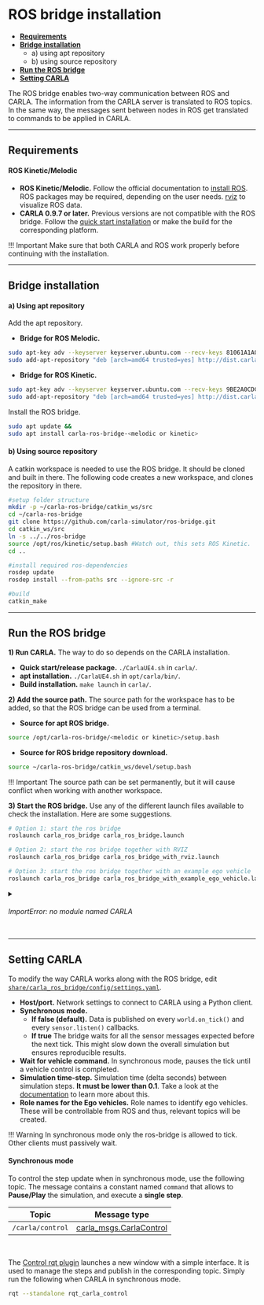 # ROS bridge installation

  * [__Requirements__](#requirements)  
  * [__Bridge installation__](#bridge-installation)  
	* a) using apt repository  
	* b) using source repository  
  * [__Run the ROS bridge__](#run-the-ros-bridge)  
  * [__Setting CARLA__](#setting-carla)  
 
The ROS bridge enables two-way communication between ROS and CARLA. The information from the CARLA server is translated to ROS topics. In the same way, the messages sent between nodes in ROS get translated to commands to be applied in CARLA.

---
## Requirements
#### ROS Kinetic/Melodic

  * __ROS Kinetic/Melodic.__ Follow the official documentation to [install ROS](http://wiki.ros.org/melodic/Installation/Ubuntu). ROS packages may be required, depending on the user needs. [rviz](https://wiki.ros.org/ainstein_radar_rviz_plugins) to visualize ROS data.  
  * __CARLA 0.9.7 or later.__ Previous versions are not compatible with the ROS bridge. Follow the [quick start installation](../getting_started/quickstart) or make the build for the corresponding platform. 

!!! Important
    Make sure that both CARLA and ROS work properly before continuing with the installation. 

---
## Bridge installation 

#### a) Using apt repository

Add the apt repository.

* __Bridge for ROS Melodic.__
```sh
sudo apt-key adv --keyserver keyserver.ubuntu.com --recv-keys 81061A1A042F527D &&
sudo add-apt-repository "deb [arch=amd64 trusted=yes] http://dist.carla.org/carla-ros-bridge-melodic/ bionic main"
```

* __Bridge for ROS Kinetic.__
```sh
sudo apt-key adv --keyserver keyserver.ubuntu.com --recv-keys 9BE2A0CDC0161D6C &&
sudo add-apt-repository "deb [arch=amd64 trusted=yes] http://dist.carla.org/carla-ros-bridge-kinetic xenial main"
```

Install the ROS bridge.
```sh
sudo apt update &&
sudo apt install carla-ros-bridge-<melodic or kinetic>
```

#### b) Using source repository

A catkin workspace is needed to use the ROS bridge. It should be cloned and built in there. The following code creates a new workspace, and clones the repository in there.  

```sh
#setup folder structure
mkdir -p ~/carla-ros-bridge/catkin_ws/src
cd ~/carla-ros-bridge
git clone https://github.com/carla-simulator/ros-bridge.git
cd catkin_ws/src
ln -s ../../ros-bridge
source /opt/ros/kinetic/setup.bash #Watch out, this sets ROS Kinetic. 
cd ..

#install required ros-dependencies
rosdep update
rosdep install --from-paths src --ignore-src -r

#build
catkin_make
```

---
## Run the ROS bridge

__1) Run CARLA.__ The way to do so depends on the CARLA installation.

* __Quick start/release package.__ `./CarlaUE4.sh` in `carla/`. 
* __apt installation.__ `./CarlaUE4.sh` in `opt/carla/bin/`. 
* __Build installation.__ `make launch` in `carla/`. 

__2) Add the source path.__ The source path for the workspace has to be added, so that the ROS bridge can be used from a terminal.  

* __Source for apt ROS bridge.__
```sh
source /opt/carla-ros-bridge/<melodic or kinetic>/setup.bash
```

* __Source for ROS bridge repository download.__
```sh
source ~/carla-ros-bridge/catkin_ws/devel/setup.bash
```

!!! Important
    The source path can be set permanently, but it will cause conflict when working with another workspace.  

__3) Start the ROS bridge.__ Use any of the different launch files available to check the installation. Here are some suggestions.  

```sh
# Option 1: start the ros bridge
roslaunch carla_ros_bridge carla_ros_bridge.launch

# Option 2: start the ros bridge together with RVIZ
roslaunch carla_ros_bridge carla_ros_bridge_with_rviz.launch

# Option 3: start the ros bridge together with an example ego vehicle
roslaunch carla_ros_bridge carla_ros_bridge_with_example_ego_vehicle.launch
```

<details>
   <summary>
    <h6>ImportError: no module named CARLA</h6>
   </summary>

The path to CARLA Python is missing. The apt installation does this automatically, but it may be missing for other installations. Execute the following command with the complete path to the <i>.egg</i> file (included). Use the one supported by the Python version installed.
<br>
<i><small><b>Note: </b>.egg files may be either in `/PythonAPI/` or `/PythonAPI/dist/` depending on the CARLA installation.</small></i>  

```sh
    export PYTHONPATH=$PYTHONPATH:<path/to/carla/>/PythonAPI/<your_egg_file>
```

Import CARLA from Python and wait for a sucess message to check the installation.
```sh
python -c 'import carla;print("Success")'
```
</details>

---
## Setting CARLA

To modify the way CARLA works along with the ROS bridge, edit [`share/carla_ros_bridge/config/settings.yaml`](https://github.com/carla-simulator/ros-bridge/blob/master/carla_ros_bridge/config/settings.yaml).

* __Host/port.__ Network settings to connect to CARLA using a Python client.  
* __Synchronous mode.__ 
	* __If false (default).__ Data is published on every `world.on_tick()` and every `sensor.listen()` callbacks.  
	* __If true__ The bridge waits for all the sensor messages expected before the next tick. This might slow down the overall simulation but ensures reproducible results.  
* __Wait for vehicle command.__ In synchronous mode, pauses the tick until a vehicle control is completed. 
* __Simulation time-step.__ Simulation time (delta seconds) between simulation steps. __It must be lower than 0.1__. Take a look at the [documentation](../simulation_time_and_synchrony) to learn more about this.  
* __Role names for the Ego vehicles.__ Role names to identify ego vehicles. These will be controllable from ROS and thus, relevant topics will be created.  

!!! Warning
    In synchronous mode only the ros-bridge is allowed to tick. Other clients must passively wait.

#### Synchronous mode

To control the step update when in synchronous mode, use the following topic. The message contains a constant named `command` that allows to __Pause/Play__ the simulation, and execute a __single step__.  

<table class ="defTable">
<thead>
<th>Topic</th>
<th>Message type</th>
</thead>
<tbody>
<td><code>/carla/control</code> </td>
<td><a href="../ros_msgs#carlacontrolmsg">carla_msgs.CarlaControl</a></td>
</tbody>
</table>
<br>

The [Control rqt plugin](https://github.com/carla-simulator/ros-bridge/blob/master/rqt_carla_control/README.md) launches a new window with a simple interface. It is used to manage the steps and publish in the corresponding topic. Simply run the following when CARLA in synchronous mode.  
```sh
rqt --standalone rqt_carla_control
```
